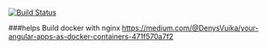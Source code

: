 [![Build Status](https://travis-ci.org/accoon-pitstop/Pitstop-UI.svg?branch=master)](https://travis-ci.org/accoon-pitstop/Pitstop-UI)

###helps
Build docker with nginx
https://medium.com/@DenysVuika/your-angular-apps-as-docker-containers-471f570a7f2
